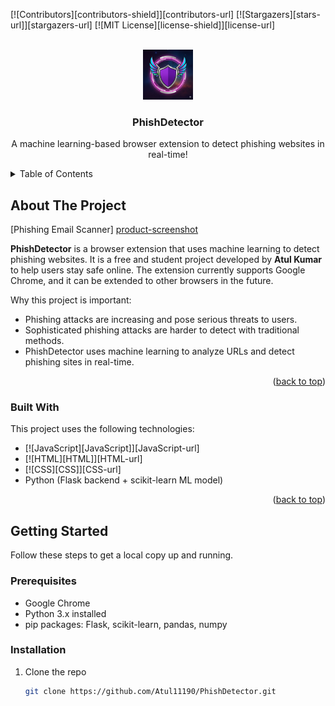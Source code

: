 <a name="readme-top"></a>

[![Contributors][contributors-shield]][contributors-url]
[![Stargazers][stars-url]][stargazers-url]
[![MIT License][license-shield]][license-url]

<!-- PROJECT LOGO -->
<br />
<div align="center">
  <a href="https://github.com/Atul11190/PhishDetector.git">
    <img src="./images/logo.png" alt="Logo" width="80" height="80">
  </a>

  <h3 align="center">PhishDetector</h3>

  <p align="center">
    A machine learning-based browser extension to detect phishing websites in real-time!
  </p>
</div>

<!-- TABLE OF CONTENTS -->
<details>
  <summary>Table of Contents</summary>
  <ol>
    <li>
      <a href="#about-the-project">About The Project</a>
      <ul>
        <li><a href="#built-with">Built With</a></li>
      </ul>
    </li>
    <li>
      <a href="#getting-started">Getting Started</a>
      <ul>
        <li><a href="#prerequisites">Prerequisites</a></li>
        <li><a href="#installation">Installation</a></li>
      </ul>
    </li>
    <li><a href="#usage">Usage</a></li>
    <li><a href="#contributing">Contributing</a></li>
    <li><a href="#license">License</a></li>
  </ol>
</details>

<!-- ABOUT THE PROJECT -->
## About The Project

[Phishing Email Scanner] 
[product-screenshot](https://raw.githubusercontent.com/Atul11190/PhishDetector/refs/heads/main/images/Screenshot.png)

**PhishDetector** is a browser extension that uses machine learning to detect phishing websites. It is a free and student project developed by **Atul Kumar** to help users stay safe online. The extension currently supports Google Chrome, and it can be extended to other browsers in the future.

Why this project is important:
* Phishing attacks are increasing and pose serious threats to users.
* Sophisticated phishing attacks are harder to detect with traditional methods.
* PhishDetector uses machine learning to analyze URLs and detect phishing sites in real-time.

<p align="right">(<a href="#readme-top">back to top</a>)</p>

### Built With

This project uses the following technologies:

* [![JavaScript][JavaScript]][JavaScript-url]  
* [![HTML][HTML]][HTML-url]  
* [![CSS][CSS]][CSS-url]  
* Python (Flask backend + scikit-learn ML model)  

<p align="right">(<a href="#readme-top">back to top</a>)</p>

<!-- GETTING STARTED -->
## Getting Started

Follow these steps to get a local copy up and running.  

### Prerequisites

* Google Chrome  
* Python 3.x installed  
* pip packages: Flask, scikit-learn, pandas, numpy  

### Installation

1. Clone the repo
   ```sh
   git clone https://github.com/Atul11190/PhishDetector.git
